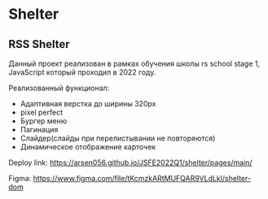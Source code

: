 # Shelter

## RSS Shelter

Данный проект реализован в рамках обучения школы rs school stage 1, JavaScript который проходил в 2022 году.

Реализованный функционал:

- Адаптивная верстка до ширины 320px
- pixel perfect
- Бургер меню
- Пагинация
- Слайдер(слайды при перелистывании не повторяются)
- Динамическое отображение карточек

Deploy link: https://arsen056.github.io/JSFE2022Q1/shelter/pages/main/

Figma: https://www.figma.com/file/tKcmzkARtMUFQAR9VLdLkl/shelter-dom
